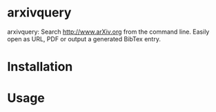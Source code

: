 # arxivquery
arxivquery: Search http://www.arXiv.org from the command line. Easily open as URL, PDF or output a generated BibTex entry.

# Installation

# Usage

